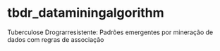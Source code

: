 # tbdr_dataminingalgorithm
Tuberculose Drograrresistente: Padrões emergentes por mineração de dados com regras de associação
